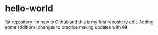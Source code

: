# hello-world
1st repository
I'm new to Github and this is my first repository edit. 
Adding some additional changes to practice making updates with Git. 
